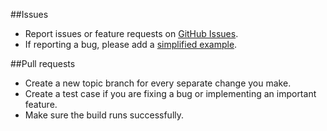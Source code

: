 ##Issues

- Report issues or feature requests on [GitHub Issues](https://github.com/jguadagno/bootstrapThemeSwitcher/issues).
- If reporting a bug, please add a [simplified example](http://sscce.org/).

##Pull requests
- Create a new topic branch for every separate change you make.
- Create a test case if you are fixing a bug or implementing an important feature.
- Make sure the build runs successfully.